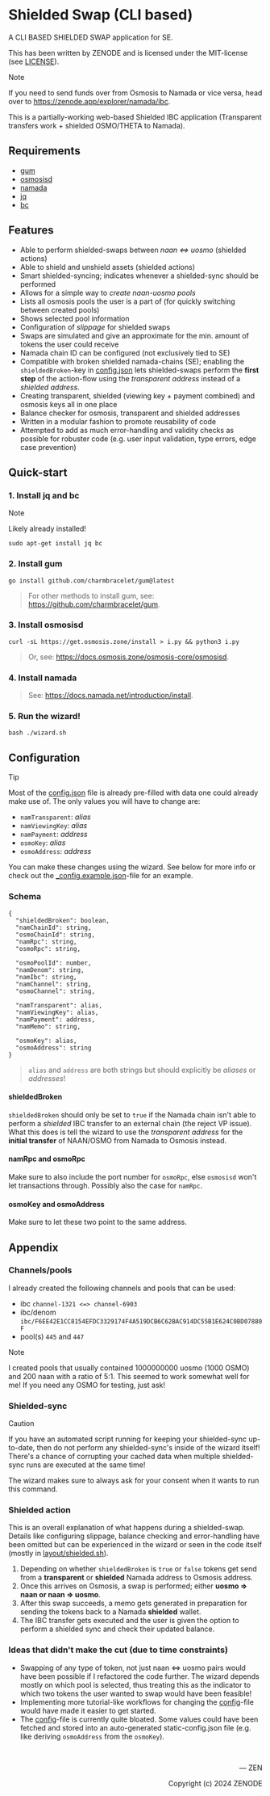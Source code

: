 # Shielded Swap (CLI based)

A CLI BASED SHIELDED SWAP application for SE.

This has been written by ZENODE and is licensed under the MIT-license (see [LICENSE](./LICENSE)).

> [!NOTE]
> If you need to send funds over from Osmosis to Namada or vice versa, head over to https://zenode.app/explorer/namada/ibc.
>
> This is a partially-working web-based Shielded IBC application (Transparent transfers work + shielded OSMO/THETA to Namada).

## Requirements
- [gum](https://github.com/charmbracelet/gum)
- [osmosisd](https://docs.osmosis.zone/osmosis-core/osmosisd)
- [namada](https://docs.namada.net/introduction/install)
- [jq](https://jqlang.github.io/jq/download)
- [bc](https://www.gnu.org/software/bc/manual/html_mono/bc.html)

## Features
- Able to perform shielded-swaps between _naan <=> uosmo_ (shielded actions)
- Able to shield and unshield assets (shielded actions)
- Smart shielded-syncing; indicates whenever a shielded-sync should be performed
- Allows for a simple way to _create naan-uosmo pools_
- Lists all osmosis pools the user is a part of (for quickly switching between created pools)
- Shows selected pool information
- Configuration of _slippage_ for shielded swaps
- Swaps are simulated and give an approximate for the min. amount of tokens the user could receive
- Namada chain ID can be configured (not exclusively tied to SE)
- Compatible with broken shielded namada-chains (SE); enabling the `shieldedBroken`-key in [config.json](config.json) lets shielded-swaps perform the **first step** of the action-flow using the _transparent address_ instead of a _shielded address_.
- Creating transparent, shielded (viewing key + payment combined) and osmosis keys all in one place
- Balance checker for osmosis, transparent and shielded addresses
- Written in a modular fashion to promote reusability of code
- Attempted to add as much error-handling and validity checks as possible for robuster code (e.g. user input validation, type errors, edge case prevention)
 
## Quick-start

### 1. Install jq and bc

> [!NOTE]
>
> Likely already installed!
>

```
sudo apt-get install jq bc
```

### 2. Install gum

```
go install github.com/charmbracelet/gum@latest
```

> For other methods to install gum, see: https://github.com/charmbracelet/gum.

### 3. Install osmosisd

```
curl -sL https://get.osmosis.zone/install > i.py && python3 i.py
```

> Or, see: https://docs.osmosis.zone/osmosis-core/osmosisd.

### 4. Install namada

> See: https://docs.namada.net/introduction/install.

### 5. Run the wizard!

```
bash ./wizard.sh
```

## Configuration

> [!TIP]
>
> Most of the [config.json](config.json) file is already pre-filled with data one could already make use of. The only values you will have to change are:
> - `namTransparent`: _alias_
> - `namViewingKey`: _alias_
> - `namPayment`: _address_
> - `osmoKey`: _alias_
> - `osmoAddress`: _address_
>
> You can make these changes using the wizard. See below for more info or check out the [_config.example.json](/config/_config.example.json)-file for an example.

### Schema
```
{
  "shieldedBroken": boolean,
  "namChainId": string,
  "osmoChainId": string,
  "namRpc": string,
  "osmoRpc": string,

  "osmoPoolId": number,
  "namDenom": string,
  "namIbc": string,
  "namChannel": string,
  "osmoChannel": string,

  "namTransparent": alias,
  "namViewingKey": alias,
  "namPayment": address,
  "namMemo": string,

  "osmoKey": alias,
  "osmoAddress": string
}
```
> `alias` and `address` are both strings but should explicitly be _aliases_ or _addresses_! 

#### shieldedBroken

`shieldedBroken` should only be set to `true` if the Namada chain isn't able to perform a _shielded_ IBC transfer to an external chain (the reject VP issue). What this does is tell the wizard to use the _transparent address_ for the **initial transfer** of NAAN/OSMO from Namada to Osmosis instead.

#### namRpc and osmoRpc

Make sure to also include the port number for `osmoRpc`, else `osmosisd` won't let transactions through. Possibly also the case for `namRpc`.

#### osmoKey and osmoAddress

Make sure to let these two point to the same address.

## Appendix

### Channels/pools

I already created the following channels and pools that can be used:
- ibc `channel-1321 <=> channel-6903`
- ibc/denom `ibc/F6EE42E1CC8154EFDC3329174F4A519DCB6C62BAC914DC55B1E624C0BD07880F`
- pool(s) `445` and `447`

> [!NOTE]
> I created pools that usually contained 1000000000 uosmo (1000 OSMO) and 200 naan with a ratio of 5:1. This seemed to work somewhat well for me! If you need any OSMO for testing, just ask!

### Shielded-sync

> [!CAUTION]
>
> If you have an automated script running for keeping your shielded-sync up-to-date, then do not perform any shielded-sync's inside of the wizard itself! There's a chance of corrupting your cached data when multiple shielded-sync runs are executed at the same time!
>
> The wizard makes sure to always ask for your consent when it wants to run this command.

### Shielded action

This is an overall explanation of what happens during a shielded-swap. Details like configuring slippage, balance checking and error-handling have been omitted but can be experienced in the wizard or seen in the code itself (mostly in [layout/shielded.sh](layout/shielded.sh)).

1. Depending on whether `shieldedBroken` is `true` or `false` tokens get send from a **transparent** or **shielded** Namada address to Osmosis address.
2. Once this arrives on Osmosis, a swap is performed; either **uosmo => naan or naan => uosmo**.
3. After this swap succeeds, a memo gets generated in preparation for sending the tokens back to a Namada **shielded** wallet.
4. The IBC transfer gets executed and the user is given the option to perform a shielded sync and check their updated balance.

### Ideas that didn't make the cut (due to time constraints)

- Swapping of any type of token, not just naan <=> uosmo pairs would have been possible if I refactored the code further. The wizard depends mostly on which pool is selected, thus treating this as the indicator to which two tokens the user wanted to swap would have been feasible!
- Implementing more tutorial-like workflows for changing the [config](config.json)-file would have made it easier to get started.
- The [config](config.json)-file is currently quite bloated. Some values could have been fetched and stored into an auto-generated static-config.json file (e.g. like deriving `osmoAddress` from the `osmoKey`).

</br>

<p align="right">— ZEN</p>
<p align="right">Copyright (c) 2024 ZENODE</p>
